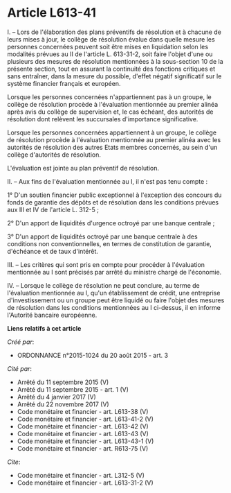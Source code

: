 # Article L613-41

I. – Lors de l'élaboration des plans préventifs de résolution et à chacune de leurs mises à jour, le collège de résolution
évalue dans quelle mesure les personnes concernées peuvent soit être mises en liquidation selon les modalités prévues au II
de l'article L. 613-31-2, soit faire l'objet d'une ou plusieurs des mesures de résolution mentionnées à la sous-section 10 de
la présente section, tout en assurant la continuité des fonctions critiques et sans entraîner, dans la mesure du possible,
d'effet négatif significatif sur le système financier français et européen. 

Lorsque les personnes concernées n'appartiennent pas à un groupe, le collège de résolution procède à l'évaluation mentionnée
au premier alinéa après avis du collège de supervision et, le cas échéant, des autorités de résolution dont relèvent les
succursales d'importance significative. 

Lorsque les personnes concernées appartiennent à un groupe, le collège de résolution procède à l'évaluation mentionnée au
premier alinéa avec les autorités de résolution des autres Etats membres concernés, au sein d'un collège d'autorités de
résolution. 

L'évaluation est jointe au plan préventif de résolution. 

II. – Aux fins de l'évaluation mentionnée au I, il n'est pas tenu compte : 

1° D'un soutien financier public exceptionnel à l'exception des concours du fonds de garantie des dépôts et de résolution
dans les conditions prévues aux III et IV de l'article L. 312-5 ; 

2° D'un apport de liquidités d'urgence octroyé par une banque centrale ; 

3° D'un apport de liquidités octroyé par une banque centrale à des conditions non conventionnelles, en termes de constitution
de garantie, d'échéance et de taux d'intérêt. 

III. – Les critères qui sont pris en compte pour procéder à l'évaluation mentionnée au I sont précisés par arrêté du ministre
chargé de l'économie. 

IV. – Lorsque le collège de résolution ne peut conclure, au terme de l'évaluation mentionnée au I, qu'un établissement de
crédit, une entreprise d'investissement ou un groupe peut être liquidé ou faire l'objet des mesures de résolution dans les
conditions mentionnées au I ci-dessus, il en informe l'Autorité bancaire européenne.

**Liens relatifs à cet article**

_Créé par_:

  - ORDONNANCE n°2015-1024 du 20 août 2015 - art. 3

_Cité par_:

  - Arrêté du 11 septembre 2015 (V)
  - Arrêté du 11 septembre 2015 - art. 1 (V)
  - Arrêté du 4 janvier 2017 (V)
  - Arrêté du 22 novembre 2017 (V)
  - Code monétaire et financier - art. L613-38 (V)
  - Code monétaire et financier - art. L613-41-2 (V)
  - Code monétaire et financier - art. L613-42 (V)
  - Code monétaire et financier - art. L613-43 (V)
  - Code monétaire et financier - art. L613-43-1 (V)
  - Code monétaire et financier - art. R613-75 (V)

_Cite_:

  - Code monétaire et financier - art. L312-5 (V)
  - Code monétaire et financier - art. L613-31-2 (V)
